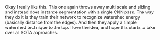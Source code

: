 Okay I really like this. This one again throws away multi scale and sliding and instead does instance segmentation with a single CNN pass. The way they do it is they train their network to recognize watershed energy (basically distance from the edges). And then they apply a simple watershed technique to the top. I love the idea, and hope this starts to take over all SOTA approaches. 
